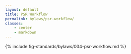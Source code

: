 ```yaml
---
layout: default
title: PSR Workflow
permalink: bylaws/psr-workflow/
classes:
    - center
    - markdown
---
```


{% include fig-standards/bylaws/004-psr-workflow.md %}
